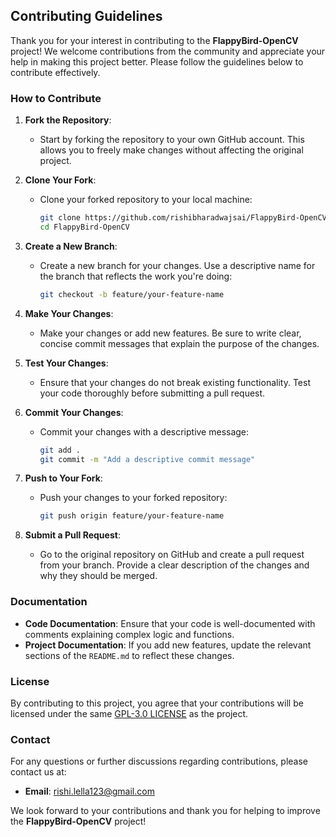 ## Contributing Guidelines

Thank you for your interest in contributing to the **FlappyBird-OpenCV** project! We welcome contributions from the community and appreciate your help in making this project better. Please follow the guidelines below to contribute effectively.

### How to Contribute

1. **Fork the Repository**:
   - Start by forking the repository to your own GitHub account. This allows you to freely make changes without affecting the original project.

2. **Clone Your Fork**:
   - Clone your forked repository to your local machine:
     ```bash
     git clone https://github.com/rishibharadwajsai/FlappyBird-OpenCV.git
     cd FlappyBird-OpenCV
     ```

3. **Create a New Branch**:
   - Create a new branch for your changes. Use a descriptive name for the branch that reflects the work you're doing:
     ```bash
     git checkout -b feature/your-feature-name
     ```

4. **Make Your Changes**:
   - Make your changes or add new features. Be sure to write clear, concise commit messages that explain the purpose of the changes.

5. **Test Your Changes**:
   - Ensure that your changes do not break existing functionality. Test your code thoroughly before submitting a pull request.

6. **Commit Your Changes**:
   - Commit your changes with a descriptive message:
     ```bash
     git add .
     git commit -m "Add a descriptive commit message"
     ```

7. **Push to Your Fork**:
   - Push your changes to your forked repository:
     ```bash
     git push origin feature/your-feature-name
     ```

8. **Submit a Pull Request**:
   - Go to the original repository on GitHub and create a pull request from your branch. Provide a clear description of the changes and why they should be merged.

### Documentation

- **Code Documentation**: Ensure that your code is well-documented with comments explaining complex logic and functions.
- **Project Documentation**: If you add new features, update the relevant sections of the `README.md` to reflect these changes.

### License

By contributing to this project, you agree that your contributions will be licensed under the same [GPL-3.0 LICENSE](LICENSE) as the project.

### Contact

For any questions or further discussions regarding contributions, please contact us at:

- **Email**: [rishi.lella123@gmail.com](mailto:rishi.lella123@gmail.com)

We look forward to your contributions and thank you for helping to improve the **FlappyBird-OpenCV** project!
